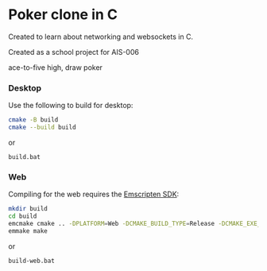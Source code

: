 # Poker clone in C

Created to learn about networking and websockets in C.

Created as a school project for AIS-006

ace-to-five high, draw poker

### Desktop

Use the following to build for desktop:

```bash
cmake -B build
cmake --build build
```

or

```batch
build.bat
```

### Web

Compiling for the web requires the [Emscripten SDK](https://emscripten.org/docs/getting_started/downloads.html):

```bash
mkdir build
cd build
emcmake cmake .. -DPLATFORM=Web -DCMAKE_BUILD_TYPE=Release -DCMAKE_EXE_LINKER_FLAGS="-s USE_GLFW=3" -DCMAKE_EXECUTABLE_SUFFIX=".html"
emmake make
```

or

```batch
build-web.bat
```
